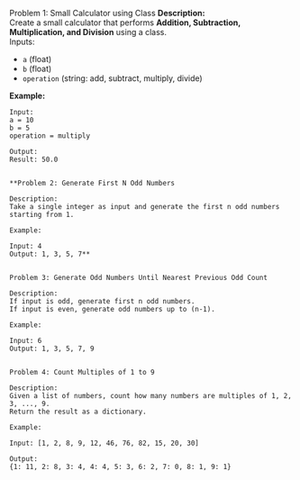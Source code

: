 Problem 1: Small Calculator using Class
**Description:**  
Create a small calculator that performs **Addition, Subtraction, Multiplication, and Division** using a class.  
Inputs:  
- `a` (float)  
- `b` (float)  
- `operation` (string: add, subtract, multiply, divide)  

**Example:**
```text
Input:
a = 10
b = 5
operation = multiply

Output:
Result: 50.0


**Problem 2: Generate First N Odd Numbers

Description:
Take a single integer as input and generate the first n odd numbers starting from 1.

Example:

Input: 4
Output: 1, 3, 5, 7**


Problem 3: Generate Odd Numbers Until Nearest Previous Odd Count

Description:
If input is odd, generate first n odd numbers.
If input is even, generate odd numbers up to (n-1).

Example:

Input: 6
Output: 1, 3, 5, 7, 9


Problem 4: Count Multiples of 1 to 9

Description:
Given a list of numbers, count how many numbers are multiples of 1, 2, 3, ..., 9.
Return the result as a dictionary.

Example:

Input: [1, 2, 8, 9, 12, 46, 76, 82, 15, 20, 30]

Output:
{1: 11, 2: 8, 3: 4, 4: 4, 5: 3, 6: 2, 7: 0, 8: 1, 9: 1}
